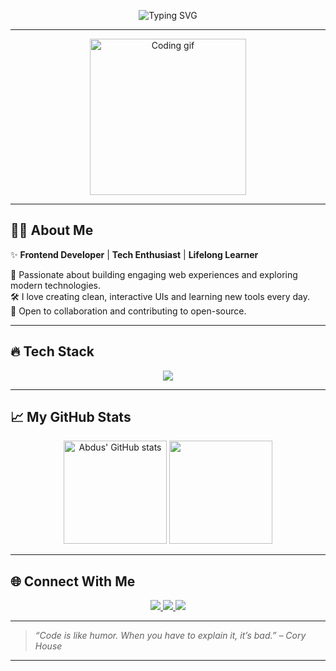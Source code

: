 <!-- Profile README for Abdus-8747 -->

<p align="center">
  <img src="https://readme-typing-svg.demolab.com?font=Fira+Code&weight=500&size=24&pause=1000&color=1EC6FF&center=true&vCenter=true&width=435&lines=Hi+There!+I'm+Abdus+Samad.;Frontend+Developer+%F0%9F%92%BB;Coding+Enthusiast+%F0%9F%92%8E;Let's+build+something+awesome!" alt="Typing SVG" />
</p>

---

<p align="center">
  <img src="https://media.giphy.com/media/qgQUggAC3Pfv687qPC/giphy.gif" width="250" alt="Coding gif" />
</p>

---

## 👨‍💻 About Me

✨ **Frontend Developer** | **Tech Enthusiast** | **Lifelong Learner**

🚀 Passionate about building engaging web experiences and exploring modern technologies.  
🛠️ I love creating clean, interactive UIs and learning new tools every day.  
🤝 Open to collaboration and contributing to open-source.

---

## 🔥 Tech Stack

<div align="center">
  <img src="https://skillicons.dev/icons?i=js,react,nextjs,tailwind,nodejs,html,css,java,c,cpp,git,github,postman" />
</div>

---

## 📈 My GitHub Stats

<p align="center">
  <img src="https://github-readme-stats.vercel.app/api?username=Abdus-8747&show_icons=true&theme=tokyonight" alt="Abdus' GitHub stats" height="165"/>
  <img src="https://github-readme-stats.vercel.app/api/top-langs/?username=Abdus-8747&layout=compact&theme=tokyonight" height="165"/>
</p>

---

## 🌐 Connect With Me

<p align="center">
  <a href="https://github.com/Abdus-8747" target="_blank">
    <img src="https://img.shields.io/badge/GitHub-100000?style=for-the-badge&logo=github&logoColor=white"/>
  </a>
  <a href="https://www.linkedin.com/in/abdus-samad-shamsi-a61161286/" target="_blank">
    <img src="https://img.shields.io/badge/LinkedIn-0077B5?style=for-the-badge&logo=linkedin&logoColor=white"/>
  </a>
  <a href="mailto:abdussamad.shamsi8747@gmail.com" target="_blank">
    <img src="https://img.shields.io/badge/Gmail-D14836?style=for-the-badge&logo=gmail&logoColor=white"/>
  </a>
</p>

---

> *“Code is like humor. When you have to explain it, it’s bad.” – Cory House*

---

